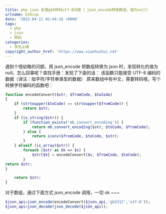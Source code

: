 ```yaml
---
title: php json 处理gbk转码utf-8问题（ json_encode转换数组，值为null）
urlname: bt6cxp
date: '2022-04-11 02:44:16 +0000'
tags:
  - php
  - json
  - 转码
categories:
  - 学无止境
copyright_author_href: 'https://www.xiaohuihui.net'
---
```


遇到个很幼稚的问题，用 json_encode 把数组转换为 json 时，发现转化的值为 null。怎么回事呢？查找手册：发现了下面的话：
该函数只能接受 UTF-8 编码的数据（译注：指字符/字符串类型的数据）
原来数组中有中文，需要转码哦，写个转换字符编码的函数吧：

```php
function encodeConvert($str, $fromCode, $toCode)
{
    if (strtoupper($toCode) == strtoupper($fromCode)) {
        return $str;
    }
    if (is_string($str)) {
        if (function_exists('mb_convert_encoding')) {
            return mb_convert_encoding($str, $toCode, $fromCode);
        } else {
            return iconv($fromCode, $toCode, $str);
        }
    } elseif (is_array($str)) {
        foreach ($str as $k => $v) {
            $str[$k] = encodeConvert($v, $fromCode, $toCode);
        }
return $str;
}

    return $str;
}
```

对于数组，通过下面方式 json_encode 调用，一切 ok ~~~

```php
$json_api=json_encode(encodeConvert($json_api,'gb2312','utf-8'));
$json_api=json_decode(json_decode($json_api));
```
